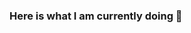 ### Here is what I am currently doing 👋

<!--
**Adarsh-NP/Adarsh-NP** is a ✨ _special_ ✨ repository because its `README.md` (this file) appears on your GitHub profile.

Here are some ideas to get you started:

- 🔭 I’m currently working on ... Web Development (Python, JavaScript)
- 🌱 I’m currently learning ... Web Development, Machine Learning 
- 👯 I’m looking to collaborate on ... Development and ML Projects
- 🤔 I’m looking for help with ... Docker
- 💬 Ask me about ... 
- 📫 How to reach me: ... [LinkedId](https://www.linkedin.com/in/adarsh-narayan-pandey-061302155/), [Email:](adarshnarayan0708@gmail.com)
- 😄 Pronouns: ... He/Him
- ⚡ Fun fact: ... Trying to figure it out 
-->

